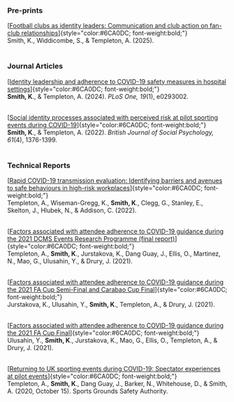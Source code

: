 ### Pre-prints

[[Football clubs as identity leaders: Communication and club action on fan-club relationships](https://osf.io/preprints/psyarxiv/5s92x_v1)]{style="color:#6CA0DC; font-weight:bold;"}\
Smith, K., Widdicombe, S., & Templeton, A. (2025).<br><br>

### Journal Articles

[[Identity leadership and adherence to COVID-19 safety measures in hospital settings](https://doi.org/10.1371/journal.pone.0293002)]{style="color:#6CA0DC; font-weight:bold;"}\
**Smith, K**., & Templeton, A. (2024). *PLoS One, 19*(1), e0293002.<br><br>

[[Social identity processes associated with perceived risk at pilot sporting events during COVID-19](https://doi.org/10.1111/bjso.12541)]{style="color:#6CA0DC; font-weight:bold;"}\
**Smith, K**., & Templeton, A. (2022). *British Journal of Social Psychology, 61*(4), 1376-1399.<br><br>

### Technical Reports

[[Rapid COVID-19 transmission evaluation: Identifying barriers and avenues to safe behaviours in high-risk workplaces](https://osf.io/ajumr/)]{style="color:#6CA0DC; font-weight:bold;"}\
Templeton, A., Wiseman-Gregg, K., **Smith, K**., Clegg, G., Stanley, E., Skelton, J., Hlubek, N., & Addison, C. (2022).<br><br>

[[Factors associated with attendee adherence to COVID-19 guidance during the 2021 DCMS Events Research Programme (final report)](https://doi.org/10.13140/RG.2.2.31298.91841)]{style="color:#6CA0DC; font-weight:bold;"}\
Templeton, A., **Smith, K**., Jurstakova, K., Dang Guay, J., Ellis, O., Martinez, N., Mao, G., Ulusahin, Y., & Drury, J. (2021).<br><br>

[[Factors associated with attendee adherence to COVID-19 guidance during the 2021 FA Cup Semi-Final and Carabao Cup Final](https://doi.org/10.13140/RG.2.2.20191.59045)]{style="color:#6CA0DC; font-weight:bold;"}\
Jurstakova, K., Ulusahin, Y., **Smith, K**., Templeton, A., & Drury, J. (2021).<br><br>

[[Factors associated with attendee adherence to COVID-19 guidance during the 2021 FA Cup Final](https://doi.org/10.13140/RG.2.2.33613.36326)]{style="color:#6CA0DC; font-weight:bold;"}\
Ulusahin, Y., **Smith, K**., Jurstakova, K., Mao, G., Ellis, O., Templeton, A., & Drury, J. (2021).<br><br>

[[Returning to UK sporting events during COVID-19: Spectator experiences at pilot events](https://sgsa.org.uk/wp-content/uploads/2020/10/Returning-to-UK-sporting-events-during-COVID-19-Analysis-of-spectator-experiences-at-pilot-events.pdf)]{style="color:#6CA0DC; font-weight:bold;"}\
Templeton, A., **Smith, K**., Dang Guay, J., Barker, N., Whitehouse, D., & Smith, A. (2020, October 15). Sports Grounds Safety Authority.<br><br>
